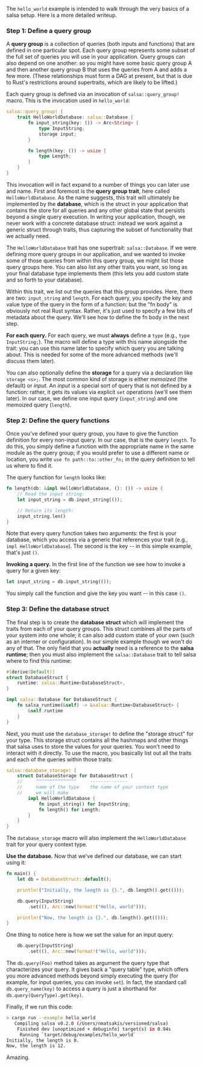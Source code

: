The `hello_world` example is intended to walk through the very basics
of a salsa setup. Here is a more detailed writeup.

### Step 1: Define a query group

A **query group** is a collection of queries (both inputs and
functions) that are defined in one particular spot. Each query group
represents some subset of the full set of queries you will use in your
application. Query groups can also depend on one another: so you might
have some basic query group A and then another query group B that uses
the queries from A and adds a few more. (These relationships must form
a DAG at present, but that is due to Rust's restrictions around
supertraits, which are likely to be lifted.)

Each query group is defined via an invocation of `salsa::query_group!`
macro. This is the invocation used in `hello_world`:

```rust
salsa::query_group! {
    trait HelloWorldDatabase: salsa::Database {
        fn input_string(key: ()) -> Arc<String> {
            type InputString;
            storage input;
        }

        fn length(key: ()) -> usize {
            type Length;
        }
    }
}
```

This invocation will in fact expand to a number of things you can
later use and name. First and foremost is the **query group trait**,
here called `HelloWorldDatabase`. As the name suggests, this trait
will ultimately be implemented by the **database**, which is the
struct in your application that contains the store for all queries and
any other global state that persists beyond a single query execution.
In writing your application, though, we never work with a concrete
database struct: instead we work against a generic struct through
traits, thus capturing the subset of functionality that we actually
need.

The `HelloWorldDatabase` trait has one supertrait:
`salsa::Database`. If we were defining more query groups in our
application, and we wanted to invoke some of those queries from within
this query group, we might list those query groups here. You can also
list any other traits you want, so long as your final database type
implements them (this lets you add custom state and so forth to your
database).

Within this trait, we list out the queries that this group provides.
Here, there are two: `input_string` and `length`. For each query, you
specify the key and value type of the query in the form of a function:
but the "fn body" is obviously not real Rust syntax. Rather, it's just
used to specify a few bits of metadata about the query. We'll see how
to define the fn body in the next step.

**For each query.** For each query, we must **always** define a `type`
(e.g., `type InputString;`).  The macro will define a type with this
name alongside the trait: you can use this name later to specify which
query you are talking about. This is needed for some of the more
advanced methods (we'll discuss them later).

You can also optionally define the **storage** for a query via a
declaration like `storage <s>;`. The most common kind of storage is
either *memoized* (the default) or *input*. An *input* is a special
sort of query that is not defined by a function: rather, it gets its
values via explicit `set` operations (we'll see them later). In our
case, we define one input query (`input_string`) and one memoized
query (`length`).

### Step 2: Define the query functions

Once you've defined your query group, you have to give the function
definition for every non-input query. In our case, that is the query
`length`. To do this, you simply define a function with the
appropriate name in the same module as the query group; if you would
prefer to use a different name or location, you write `use fn
path::to::other_fn;` in the query definition to tell us where to find
it.

The query function for `length` looks like:

```rust
fn length(db: &impl HelloWorldDatabase, (): ()) -> usize {
    // Read the input string:
    let input_string = db.input_string(());

    // Return its length:
    input_string.len()
}
```

Note that every query function takes two arguments: the first is your
database, which you access via a generic that references your trait
(e.g., `impl HelloWorldDatabase`). The second is the key -- in this
simple example, that's just `()`.

**Invoking a query.** In the first line of the function we see how to
invoke a query for a given key:

```rust
let input_string = db.input_string(());
```

You simply call the function and give the key you want -- in this case
`()`.

### Step 3: Define the database struct

The final step is to create the **database struct** which will
implement the traits from each of your query groups. This struct
combines all the parts of your system into one whole; it can also add
custom state of your own (such as an interner or configuration). In
our simple example though we won't do any of that. The only field that
you **actually** need is a reference to the **salsa runtime**; then
you must also implement the `salsa::Database` trait to tell salsa
where to find this runtime:

```rust
#[derive(Default)]
struct DatabaseStruct {
    runtime: salsa::Runtime<DatabaseStruct>,
}

impl salsa::Database for DatabaseStruct {
    fn salsa_runtime(&self) -> &salsa::Runtime<DatabaseStruct> {
        &self.runtime
    }
}
```

Next, you must use the `database_storage!` to define the "storage
struct" for your type. This storage struct contains all the hashmaps
and other things that salsa uses to store the values for your
queries. You won't need to interact with it directly. To use the
macro, you basically list out all the traits and each of the queries
within those traits:

```rust
salsa::database_storage! {
    struct DatabaseStorage for DatabaseStruct {
    //     ^^^^^^^^^^^^^^^     --------------
    //     name of the type    the name of your context type
    //     we will make
        impl HelloWorldDatabase {
            fn input_string() for InputString;
            fn length() for Length;
        }
    }
}
```

The `database_storage` macro will also implement the
`HelloWorldDatabase` trait for your query context type.

**Use the database.** Now that we've defined our database, we can
start using it:

```rust
fn main() {
    let db = DatabaseStruct::default();

    println!("Initially, the length is {}.", db.length().get(()));

    db.query(InputString)
        .set((), Arc::new(format!("Hello, world")));

    println!("Now, the length is {}.", db.length().get(()));
}
```

One thing to notice here is how we set the value for an input query:

```rust
    db.query(InputString)
        .set((), Arc::new(format!("Hello, world")));
```

The `db.query(Foo)` method takes as argument the query type that
characterizes your query. It gives back a "query table" type, which
offers you more advanced methods beyond simply executing the query
(for example, for input queries, you can invoke `set`). In fact, the
standard call `db.query_name(key)` to access a query is just a
shorthand for `db.query(QueryType).get(key)`.

Finally, if we run this code:

```bash
> cargo run --example hello_world
   Compiling salsa v0.2.0 (/Users/nmatsakis/versioned/salsa)
    Finished dev [unoptimized + debuginfo] target(s) in 0.94s
     Running `target/debug/examples/hello_world`
Initially, the length is 0.
Now, the length is 12.
```

Amazing.

